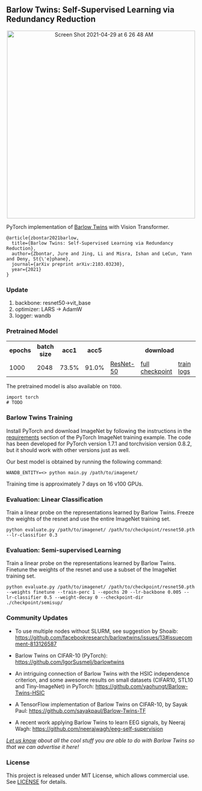 Barlow Twins: Self-Supervised Learning via Redundancy Reduction
---------------------------------------------------------------

<p align="center">
  <img width="500" alt="Screen Shot 2021-04-29 at 6 26 48 AM" src="https://user-images.githubusercontent.com/14848164/120419539-b0fab900-c330-11eb-8536-126ce6ce7b85.png">
</p>

PyTorch implementation of [Barlow Twins](https://arxiv.org/abs/2103.03230) with Vision Transformer.

```
@article{zbontar2021barlow,
  title={Barlow Twins: Self-Supervised Learning via Redundancy Reduction},
  author={Zbontar, Jure and Jing, Li and Misra, Ishan and LeCun, Yann and Deny, St{\'e}phane},
  journal={arXiv preprint arXiv:2103.03230},
  year={2021}
}
```
### Update

1. backbone: resnet50->vit_base
2. optimizer: LARS -> AdamW
3. logger: wandb


### Pretrained Model

<table>
  <tr>
    <th>epochs</th>
    <th>batch size</th>
    <th>acc1</th>
    <th>acc5</th>
    <th colspan="4">download</th>
  </tr>
  <tr>
    <td>1000</td>
    <td>2048</td>
    <td>73.5%</td>
    <td>91.0%</td>
    <td><a href="https://dl.fbaipublicfiles.com/barlowtwins/ljng/resnet50.pth">ResNet-50</a></td>
    <td><a href="https://dl.fbaipublicfiles.com/barlowtwins/ljng/checkpoint.pth">full checkpoint</a></td>
    <td><a href="https://dl.fbaipublicfiles.com/barlowtwins/ljng/stats.txt">train logs</a></td>
    <td><a href="https://dl.fbaipublicfiles.com/barlowtwins/ljng/cls_stats.txt">val logs</a></td>
  </tr>
</table>


The pretrained model is also available on `TODO`.

```
import torch
# TODO
```

### Barlow Twins Training

Install PyTorch and download ImageNet by following the instructions in the [requirements](https://github.com/pytorch/examples/tree/master/imagenet#requirements) section of the PyTorch ImageNet training example. The code has been developed for PyTorch version 1.7.1 and torchvision version 0.8.2, but it should work with other versions just as well. 

Our best model is obtained by running the following command:

```
WANDB_ENTITY=<> python main.py /path/to/imagenet/
```

Training time is approximately 7 days on 16 v100 GPUs.

### Evaluation: Linear Classification

Train a linear probe on the representations learned by Barlow Twins. Freeze the weights of the resnet and use the entire ImageNet training set.

```
python evaluate.py /path/to/imagenet/ /path/to/checkpoint/resnet50.pth --lr-classifier 0.3
```

### Evaluation: Semi-supervised Learning

Train a linear probe on the representations learned by Barlow Twins. Finetune the weights of the resnet and use a subset of the ImageNet training set.

```
python evaluate.py /path/to/imagenet/ /path/to/checkpoint/resnet50.pth --weights finetune --train-perc 1 --epochs 20 --lr-backbone 0.005 --lr-classifier 0.5 --weight-decay 0 --checkpoint-dir ./checkpoint/semisup/
```

### Community Updates

- To use multiple nodes without SLURM, see suggestion by Shoaib: https://github.com/facebookresearch/barlowtwins/issues/13#issuecomment-813126587

- Barlow Twins on CIFAR-10 (PyTorch): https://github.com/IgorSusmelj/barlowtwins

- An intriguing connection of Barlow Twins with the HSIC independence criterion, and some awesome results on small datasets (CIFAR10, STL10 and Tiny-ImageNet) in PyTorch:
https://github.com/yaohungt/Barlow-Twins-HSIC

- A TensorFlow implementation of Barlow Twins on CIFAR-10, by Sayak Paul: https://github.com/sayakpaul/Barlow-Twins-TF

- A recent work applying Barlow Twins to learn EEG signals, by Neeraj Wagh: https://github.com/neerajwagh/eeg-self-supervision

*[Let us know](mailto:jzb@fb.com,ljng@fb.com,imisra@fb.com,yann@fb.com,sdeny@fb.com?subject=[GitHub]%20Barlow%20Twins%20) about all the cool stuff you are able to do with Barlow Twins so that we can advertise it here!*

### License

This project is released under MIT License, which allows commercial use. See [LICENSE](LICENSE) for details.
